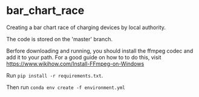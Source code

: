 # bar_chart_race
Creating a bar chart race of charging devices by local authority.

The code is stored on the 'master' branch. 

Berfore downloading and running, you should install the ffmpeg codec and add it to your path. For a good guide on how to to do this, visit https://www.wikihow.com/Install-FFmpeg-on-Windows

Run `pip install -r requirements.txt`.

Then run `conda env create -f environment.yml`